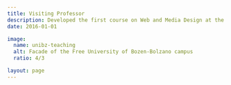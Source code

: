 ```yaml
---
title: Visiting Professor
description: Developed the first course on Web and Media Design at the MA in Eco-Social Design. Devised lectures and exercises that ranged from project strategy to creative production, from user research to user interface design.
date: 2016-01-01

image:
  name: unibz-teaching
  alt: Facade of the Free University of Bozen-Bolzano campus
  ratio: 4/3

layout: page
---
```

